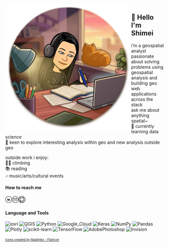 <img align="left" src="892d48c524f379e662dd2fd3591ea626bee04ec4dba525b14a1ab2207a4efa8d.0.png" alt="my banner" title="Optional title">

## 👋 Hello I'm Shimei
i’m a geospatial analyst  
passionate about solving problems using geospatial analysis and building geo web applications across the stack  
ask me about anything spatial~  
🌱 currently learning data science   
🤔 keen to explore interesting analysis within geo and new analysis outside geo

outside work i enjoy:  
:climbing_woman: climbing  
:books: reading  
:notes: music/arts/cultural events

#### How to reach me

<a href="https://www.linkedin.com/in/shimei-he-58733741/"> <img align="left" src="linkedin.png" alt="Shimei | LinkedIn" width="21px"/></a>
<a href="mailto:shimei.he@protonmail.com"> <img align="left" src="email.png" alt="Shimei | Email" width="21px"/> </a>
<a href="https://github.com/smhurf" rel="nofollow noreferrer"> <img src="github.png" alt="Shimei | Github" width="21px"/> </a>

#### Language and Tools

![esri](https://img.shields.io/badge/-ArcGIS-lightblue?style=for-the-badge&logo=googleearth)
![QGIS](https://img.shields.io/badge/-QGIS-green?style=for-the-badge&logo=qgis)
![Python](https://img.shields.io/badge/Python-3776AB?style=for-the-badge&logo=python&logoColor=white)
![Google_Cloud](https://img.shields.io/badge/Google_Cloud-4285F4?style=for-the-badge&logo=google-cloud&logoColor=white)
![Keras](https://img.shields.io/badge/Keras-%23D00000.svg?style=for-the-badge&logo=Keras&logoColor=white)
![NumPy](https://img.shields.io/badge/numpy-%23013243.svg?style=for-the-badge&logo=numpy&logoColor=white)
![Pandas](https://img.shields.io/badge/pandas-%23150458.svg?style=for-the-badge&logo=pandas&logoColor=white)
![Plotly](https://img.shields.io/badge/Plotly-%233F4F75.svg?style=for-the-badge&logo=plotly&logoColor=white)
![scikit-learn](https://img.shields.io/badge/scikit--learn-%23F7931E.svg?style=for-the-badge&logo=scikit-learn&logoColor=white)
![TensorFlow](https://img.shields.io/badge/TensorFlow-%23FF6F00.svg?style=for-the-badge&logo=TensorFlow&logoColor=white)
![AdobePhotoshop](https://img.shields.io/badge/Adobe%20Photoshop-31A8FF?style=for-the-badge&logo=Adobe%20Photoshop&logoColor=black)
![Invision](https://img.shields.io/badge/invision-FF3366?style=for-the-badge&logo=invision&logoColor=white)


<a href="https://www.flaticon.com/free-icons/sql-server" title="icons">
<font size="-2">icons created by Nadiinko - Flaticon</font>
</a>
<!--
**smhurf/smhurf** is a ✨ _special_ ✨ repository because its `README.md` (this file) appears on your GitHub profile.
![Heroku](https://img.shields.io/badge/Heroku-430098?style=for-the-badge&logo=heroku&logoColor=white)
<img alt=”Python” src="https://img.shields.io/badge/Python-3776AB?style=for-the-badge&logo=python&logoColor=white"/>
<img alt=”Python” src="https://img.shields.io/badge/Heroku-430098?style=for-the-badge&logo=heroku&logoColor=white"/>
<img alt=”Python” src="https://img.shields.io/badge/Google_Cloud-4285F4?style=for-the-badge&logo=google-cloud&logoColor=white"/>

Here are some ideas to get you started:

- 🔭 I’m currently working on ...
- 🌱 I’m currently learning ...
- 👯 I’m looking to collaborate on ...
- 🤔 I’m looking for help with ...
- 💬 Ask me about ...
- 📫 How to reach me: ...
- 😄 Pronouns: ...
- ⚡ Fun fact: ...

![Flowers](/892d48c524f379e662dd2fd3591ea626bee04ec4dba525b14a1ab2207a4efa8d.0.png)  ### 👋 Hello I'm Shimei | test test|-ggg|-hhh|
<img src="892d48c524f379e662dd2fd3591ea626bee04ec4dba525b14a1ab2207a4efa8d.0.png" alt="my banner" title="Optional title">
-->
